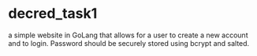 # decred_task1
a simple website in GoLang that allows for a user to create a new account and to login. Password should be securely stored using bcrypt and salted.
